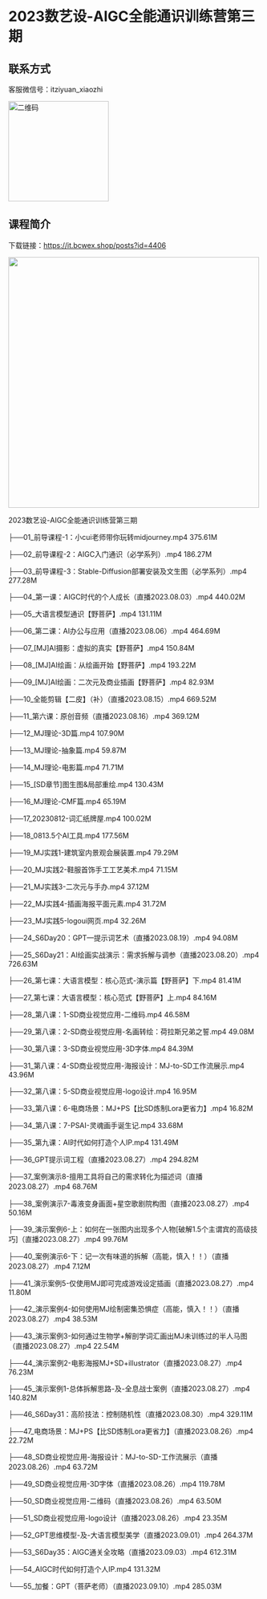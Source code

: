# 2023数艺设-AIGC全能通识训练营第三期

## 联系方式

客服微信号：itziyuan_xiaozhi

<img src="https://ziyuanyun.oss-cn-guangzhou.aliyuncs.com/common/20240614073449/666b82192834a.jpg" width="200" height="200" alt="二维码">

## 课程简介

下载链接：https://it.bcwex.shop/posts?id=4406

<img src="https://ziyuanyun.oss-cn-guangzhou.aliyuncs.com/yun/20240903073135/66d64ad7ebe29.jpg" width="500" alt="">

  

 2023数艺设-AIGC全能通识训练营第三期

 ├──01_前导课程-1：小cui老师带你玩转midjourney.mp4 375.61M

 ├──02_前导课程-2：AIGC入门通识（必学系列）.mp4 186.27M

 ├──03_前导课程-3：Stable-Diffusion部署安装及文生图（必学系列）.mp4 277.28M

 ├──04_第一课：AIGC时代的个人成长（直播2023.08.03）.mp4 440.02M

 ├──05_大语言模型通识【野菩萨】.mp4 131.11M

 ├──06_第二课：AI办公与应用（直播2023.08.06）.mp4 464.69M

 ├──07_[MJ]AI摄影：虚拟的真实【野菩萨】.mp4 150.84M

 ├──08_[MJ]AI绘画：从绘画开始【野菩萨】.mp4 193.22M

 ├──09_[MJ]AI绘画：二次元及商业插画【野菩萨】.mp4 82.93M

 ├──10_全能剪辑【二皮】（补）（直播2023.08.15）.mp4 669.52M

 ├──11_第六课：原创音频（直播2023.08.16）.mp4 369.12M

 ├──12_MJ理论-3D篇.mp4 107.90M

 ├──13_MJ理论-抽象篇.mp4 59.87M

 ├──14_MJ理论-电影篇.mp4 71.71M

 ├──15_[SD章节]图生图&amp;局部重绘.mp4 130.43M

 ├──16_MJ理论-CMF篇.mp4 65.19M

 ├──17_20230812-词汇纸牌屋.mp4 100.02M

 ├──18_0813.5个AI工具.mp4 177.56M

 ├──19_MJ实践1-建筑室内景观会展装置.mp4 79.29M

 ├──20_MJ实践2-鞋服首饰手工工艺美术.mp4 71.15M

 ├──21_MJ实践3-二次元与手办.mp4 37.12M

 ├──22_MJ实践4-插画海报平面元素.mp4 31.72M

 ├──23_MJ实践5-logoui网页.mp4 32.26M

 ├──24_S6Day20：GPT&#8212;提示词艺术（直播2023.08.19）.mp4 94.08M

 ├──25_S6Day21：AI绘画实战演示：需求拆解与调参（直播2023.08.20）.mp4 726.63M

 ├──26_第七课：大语言模型：核心范式-演示篇【野菩萨】下.mp4 81.41M

 ├──27_第七课：大语言模型：核心范式【野菩萨】上.mp4 84.16M

 ├──28_第八课：1-SD商业视觉应用-二维码.mp4 46.58M

 ├──29_第八课：2-SD商业视觉应用-名画转绘：荷拉斯兄弟之誓.mp4 49.08M

 ├──30_第八课：3-SD商业视觉应用-3D字体.mp4 84.39M

 ├──31_第八课：4-SD商业视觉应用-海报设计：MJ-to-SD工作流展示.mp4 43.96M

 ├──32_第八课：5-SD商业视觉应用-logo设计.mp4 16.95M

 ├──33_第八课：6-电商场景：MJ+PS【比SD炼制Lora更省力】.mp4 16.82M

 ├──34_第八课：7-PSAI-灵魂画手诞生记.mp4 33.68M

 ├──35_第九课：AI时代如何打造个人IP.mp4 131.49M

 ├──36_GPT提示词工程（直播2023.08.27）.mp4 294.82M

 ├──37_案例演示8-擅用工具将自己的需求转化为描述词（直播2023.08.27）.mp4 68.76M

 ├──38_案例演示7-毒液变身画面+星空歌剧院构图（直播2023.08.27）.mp4 50.16M

 ├──39_演示案例6-上：如何在一张图内出现多个人物[破解1.5个主谓宾的高级技巧]（直播2023.08.27）.mp4 99.76M

 ├──40_案例演示6-下：记一次有味道的拆解（高能，慎入！！）（直播2023.08.27）.mp4 7.12M

 ├──41_演示案例5-仅使用MJ即可完成游戏设定插画（直播2023.08.27）.mp4 11.80M

 ├──42_演示案例4-如何使用MJ绘制密集恐惧症（高能，慎入！！）（直播2023.08.27）.mp4 38.53M

 ├──43_演示案例3-如何通过生物学+解剖学词汇画出MJ未训练过的半人马图（直播2023.08.27）.mp4 22.54M

 ├──44_演示案例2-电影海报MJ+SD+illustrator（直播2023.08.27）.mp4 76.23M

 ├──45_演示案例1-总体拆解思路-及-全息战士案例（直播2023.08.27）.mp4 140.82M

 ├──46_S6Day31：高阶技法：控制随机性（直播2023.08.30）.mp4 329.11M

 ├──47_电商场景：MJ+PS【比SD炼制Lora更省力】（直播2023.08.26）.mp4 22.72M

 ├──48_SD商业视觉应用-海报设计：MJ-to-SD-工作流展示（直播2023.08.26）.mp4 63.72M

 ├──49_SD商业视觉应用-3D字体（直播2023.08.26）.mp4 119.78M

 ├──50_SD商业视觉应用-二维码（直播2023.08.26）.mp4 63.50M

 ├──51_SD商业视觉应用-logo设计（直播2023.08.26）.mp4 23.35M

 ├──52_GPT思维模型-及-大语言模型美学（直播2023.09.01）.mp4 264.37M

 ├──53_S6Day35：AIGC通关全攻略（直播2023.09.03）.mp4 612.31M

 ├──54_AIGC时代如何打造个人IP.mp4 131.32M

 └──55_加餐：GPT（菩萨老师）（直播2023.09.10）.mp4 285.03M

  